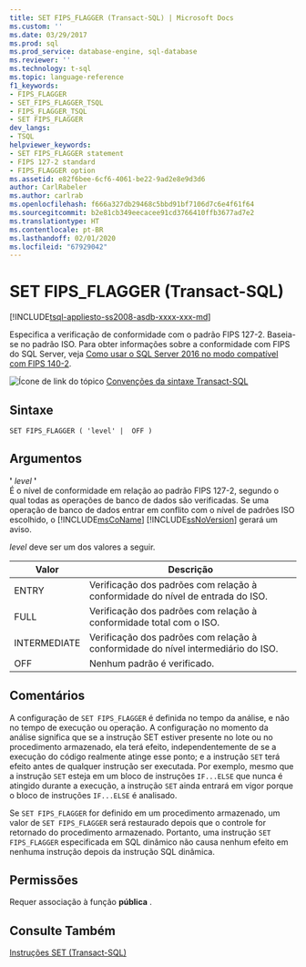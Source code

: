 ```yaml
---
title: SET FIPS_FLAGGER (Transact-SQL) | Microsoft Docs
ms.custom: ''
ms.date: 03/29/2017
ms.prod: sql
ms.prod_service: database-engine, sql-database
ms.reviewer: ''
ms.technology: t-sql
ms.topic: language-reference
f1_keywords:
- FIPS_FLAGGER
- SET_FIPS_FLAGGER_TSQL
- FIPS_FLAGGER_TSQL
- SET FIPS_FLAGGER
dev_langs:
- TSQL
helpviewer_keywords:
- SET FIPS_FLAGGER statement
- FIPS 127-2 standard
- FIPS_FLAGGER option
ms.assetid: e82f6bee-6cf6-4061-be22-9ad2e8e9d3d6
author: CarlRabeler
ms.author: carlrab
ms.openlocfilehash: f666a327db29468c5bbd91bf7106d7c6e4f61f64
ms.sourcegitcommit: b2e81cb349eecacee91cd3766410ffb3677ad7e2
ms.translationtype: HT
ms.contentlocale: pt-BR
ms.lasthandoff: 02/01/2020
ms.locfileid: "67929042"
---
```

# <a name="set-fips_flagger-transact-sql"></a>SET FIPS_FLAGGER (Transact-SQL)
[!INCLUDE[tsql-appliesto-ss2008-asdb-xxxx-xxx-md](../../includes/tsql-appliesto-ss2008-asdb-xxxx-xxx-md.md)]

  Especifica a verificação de conformidade com o padrão FIPS 127-2. Baseia-se no padrão ISO. Para obter informações sobre a conformidade com FIPS do SQL Server, veja [Como usar o SQL Server 2016 no modo compatível com FIPS 140-2](https://support.microsoft.com/help/4014354/how-to-use-sql-server-2016-in-fips-140-2-compliant-mode). 
  
 ![Ícone de link do tópico](../../database-engine/configure-windows/media/topic-link.gif "Ícone de link do tópico") [Convenções da sintaxe Transact-SQL](../../t-sql/language-elements/transact-sql-syntax-conventions-transact-sql.md)  
  
## <a name="syntax"></a>Sintaxe  
  
```  
SET FIPS_FLAGGER ( 'level' |  OFF )  
```  
  
## <a name="arguments"></a>Argumentos  
 **'** *level* **'**  
 É o nível de conformidade em relação ao padrão FIPS 127-2, segundo o qual todas as operações de banco de dados são verificadas. Se uma operação de banco de dados entrar em conflito com o nível de padrões ISO escolhido, o [!INCLUDE[msCoName](../../includes/msconame-md.md)] [!INCLUDE[ssNoVersion](../../includes/ssnoversion-md.md)] gerará um aviso.  
  
 *level* deve ser um dos valores a seguir.  
  
|Valor|Descrição|  
|-----------|-----------------|  
|ENTRY|Verificação dos padrões com relação à conformidade do nível de entrada do ISO.|  
|FULL|Verificação dos padrões com relação à conformidade total com o ISO.|  
|INTERMEDIATE|Verificação dos padrões com relação à conformidade do nível intermediário do ISO.|  
|OFF|Nenhum padrão é verificado.|  
  
## <a name="remarks"></a>Comentários  
 A configuração de `SET FIPS_FLAGGER` é definida no tempo da análise, e não no tempo de execução ou operação. A configuração no momento da análise significa que se a instrução SET estiver presente no lote ou no procedimento armazenado, ela terá efeito, independentemente de se a execução do código realmente atinge esse ponto; e a instrução `SET` terá efeito antes de qualquer instrução ser executada. Por exemplo, mesmo que a instrução `SET` esteja em um bloco de instruções `IF...ELSE` que nunca é atingido durante a execução, a instrução `SET` ainda entrará em vigor porque o bloco de instruções `IF...ELSE` é analisado.  
  
 Se `SET FIPS_FLAGGER` for definido em um procedimento armazenado, um valor de `SET FIPS_FLAGGER` será restaurado depois que o controle for retornado do procedimento armazenado. Portanto, uma instrução `SET FIPS_FLAGGER` especificada em SQL dinâmico não causa nenhum efeito em nenhuma instrução depois da instrução SQL dinâmica.  
  
## <a name="permissions"></a>Permissões  
 Requer associação à função **pública** .  
  
## <a name="see-also"></a>Consulte Também  
 [Instruções SET &#40;Transact-SQL&#41;](../../t-sql/statements/set-statements-transact-sql.md)  
  
  
